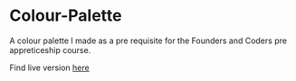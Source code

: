 # Colour-Palette

A colour palette I made as a pre requisite for the Founders and Coders pre appreticeship course. 

Find live version [here](https://alexpd93.github.io/Colour-Palette/)
